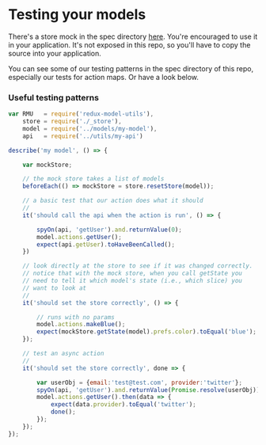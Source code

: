 # Testing your models

There's a store mock in the spec directory
[here](../spec/_store.js). You're encouraged to use it
in your application. It's not exposed in this repo, so
you'll have to copy the source into your application.

You can see some of our testing patterns in the
spec directory of this repo, especially our tests for
action maps. Or have a look below.

### Useful testing patterns

```javascript
var RMU   = require('redux-model-utils'),
    store = require('./_store'),
    model = require('../models/my-model'),
    api   = require('../utils/my-api')

describe('my model', () => {

    var mockStore;

    // the mock store takes a list of models
    beforeEach(() => mockStore = store.resetStore(model));

    // a basic test that our action does what it should
    //
    it('should call the api when the action is run', () => {

        spyOn(api, 'getUser').and.returnValue(0);
        model.actions.getUser();
        expect(api.getUser).toHaveBeenCalled();
    })

    // look directly at the store to see if it was changed correctly.
    // notice that with the mock store, when you call getState you
    // need to tell it which model's state (i.e., which slice) you
    // want to look at
    //
    it('should set the store correctly', () => {

        // runs with no params
        model.actions.makeBlue();
        expect(mockStore.getState(model).prefs.color).toEqual('blue');
    });

    // test an async action
    //
    it('should set the store correctly', done => {

        var userObj = {email:'test@test.com', provider:'twitter'};
        spyOn(api, 'getUser').and.returnValue(Promise.resolve(userObj));
        model.actions.getUser().then(data => {
            expect(data.provider).toEqual('twitter');
            done();
        });
    });
});


```
